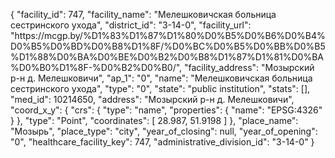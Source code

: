 {
    "facility_id": 747,
    "facility_name": "Мелешковичская больница сестринского ухода",
    "district_id": "3-14-0",
    "facility_url": "https:\/\/mcgp.by\/%D1%83%D1%87%D1%80%D0%B5%D0%B6%D0%B4%D0%B5%D0%BD%D0%B8%D1%8F\/%D0%BC%D0%B5%D0%BB%D0%B5%D1%88%D0%BA%D0%BE%D0%B2%D0%B8%D1%87%D1%81%D0%BA%D0%B0%D1%8F-%D0%B2%D0%B0\/",
    "facility_address": "Мозырский р-н д. Мелешковичи",
    "ap_1": "0",
    "name": "Мелешковичская больница сестринского ухода",
    "type": "0",
    "state": "public institution",
    "stats": [],
    "med_id": 10214650,
    "address": "Мозырский р-н д. Мелешковичи",
    "coord_x_y": {
        "crs": {
            "type": "name",
            "properties": {
                "name": "EPSG:4326"
            }
        },
        "type": "Point",
        "coordinates": [
            28.987,
            51.9198
        ]
    },
    "place_name": "Мозырь",
    "place_type": "city",
    "year_of_closing": null,
    "year_of_opening": "0",
    "healthcare_facility_key": 747,
    "administrative_division_id": "3-14-0"
}